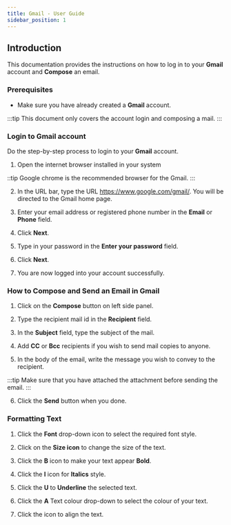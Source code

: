 ```yaml
---
title: Gmail - User Guide
sidebar_position: 1
---
```


## Introduction

This documentation provides the instructions on how to log in to your **Gmail** account and **Compose** an email.

### Prerequisites

- Make sure you have already created a **Gmail** account.

:::tip
This document only covers the account login and composing a mail.
:::

### Login to Gmail account

Do the step-by-step process to login to your **Gmail** account.

1. Open the internet browser installed in your system

::tip
Google chrome is the recommended browser for the Gmail.
:::

2. In the URL bar, type the URL https://www.google.com/gmail/. You will be directed to the Gmail home page.

3. Enter your email address or registered phone number in the **Email** or **Phone** field.

4. Click **Next**.

5. Type in your password in the **Enter your password** field.

6. Click **Next**.

7. You are now logged into your account successfully.

### How to Compose and Send an Email in Gmail

1. Click on the **Compose** button on left side panel.

2. Type the recipient mail id in the **Recipient** field.

3. In the **Subject** field, type the subject of the mail.

4. Add **CC** or **Bcc** recipients if you wish to send mail copies to anyone.

5. In the body of the email, write the message you wish to convey to the recipient.

:::tip
Make sure that you have attached the attachment before sending the email.
:::

6. Click the **Send** button when you done.

### Formatting Text

1. Click the **Font** drop-down icon to select the required font style.

2. Click on the **Size icon** to change the size of the text.

3. Click the **B** icon to make your text appear **Bold**.

4. Click the **I** icon for **Italics** style.

5. Click the **U** to **Underline** the selected text.

6. Click the **A** Text colour drop-down to select the colour of your text.

7. Click the icon to align the text.
